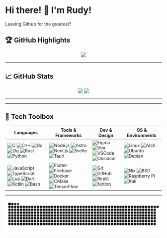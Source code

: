 # Hi there! 👋 I'm Rudy!
Leaving Github for the greatest?


## 🏆 GitHub Highlights

<p align="center">
  <img src="https://github-profile-trophy.vercel.app/?username=rudynotfound-wyz&theme=gruvbox&no-frame=true&margin-w=10" />
</p>

---

## 📈 GitHub Stats

<p align="center">
  <img src="https://github-readme-stats.vercel.app/api?username=rudynotfound-wyz&show_icons=true&theme=onedark&hide_border=true" height="150"/>
  <img src="https://github-readme-stats.vercel.app/api/top-langs/?username=rudynotfound-wyz&layout=compact&theme=onedark&hide_border=true" height="150"/>
</p>

---

---
## 🧰 Tech Toolbox

| Languages | Tools & Frameworks | Dev & Design | OS & Environments |
|----------|--------------------|--------------|-------------------|
| ![C](https://skillicons.dev/icons?i=c) ![C++](https://skillicons.dev/icons?i=cpp) ![Go](https://skillicons.dev/icons?i=go) ![Zig](https://skillicons.dev/icons?i=zig) ![Rust](https://skillicons.dev/icons?i=rust) ![Python](https://skillicons.dev/icons?i=python) | ![Node.js](https://skillicons.dev/icons?i=nodejs) ![Astro](https://skillicons.dev/icons?i=astro) ![Next.js](https://skillicons.dev/icons?i=nextjs) ![Svelte](https://skillicons.dev/icons?i=svelte) ![Tauri](https://skillicons.dev/icons?i=tauri) | ![Figma](https://skillicons.dev/icons?i=figma) ![Vim](https://skillicons.dev/icons?i=vim) ![VSCode](https://skillicons.dev/icons?i=vscode) ![Obsidian](https://skillicons.dev/icons?i=obsidian) | ![Linux](https://skillicons.dev/icons?i=linux) ![Arch](https://skillicons.dev/icons?i=arch) ![Ubuntu](https://skillicons.dev/icons?i=ubuntu) ![Debian](https://skillicons.dev/icons?i=debian) |
| ![JavaScript](https://skillicons.dev/icons?i=js) ![TypeScript](https://skillicons.dev/icons?i=ts) ![Lua](https://skillicons.dev/icons?i=lua) ![Dart](https://skillicons.dev/icons?i=dart) ![Kotlin](https://skillicons.dev/icons?i=kotlin) ![Bash](https://skillicons.dev/icons?i=bash) | ![Flutter](https://skillicons.dev/icons?i=flutter) ![Firebase](https://skillicons.dev/icons?i=firebase) ![Docker](https://skillicons.dev/icons?i=docker) ![CMake](https://skillicons.dev/icons?i=cmake) ![TensorFlow](https://skillicons.dev/icons?i=tensorflow) | ![Git](https://skillicons.dev/icons?i=git) ![GitHub](https://skillicons.dev/icons?i=github) ![Replit](https://skillicons.dev/icons?i=replit) ![Notion](https://skillicons.dev/icons?i=notion) | ![Nix](https://skillicons.dev/icons?i=nix) ![BSD](https://skillicons.dev/icons?i=bsd) ![Raspberry Pi](https://skillicons.dev/icons?i=raspberrypi) ![Kali](https://skillicons.dev/icons?i=kali) |

---

![snakegif](https://github.com/rudy-in/rudy-in/blob/assets/snake-light.svg)
